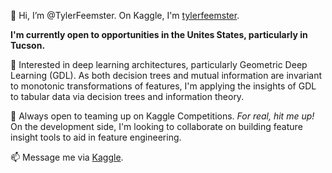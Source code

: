 👋 Hi, I’m @TylerFeemster. On Kaggle, I'm [tylerfeemster](https://www.kaggle.com/tylerfeemster).

**I'm currently open to opportunities in the Unites States, particularly in Tucson.**

👀 Interested in deep learning architectures, particularly Geometric Deep Learning (GDL).
As both decision trees and mutual information are invariant to monotonic transformations of features,
I'm applying the insights of GDL to tabular data via decision trees and information theory.

💞️ Always open to teaming up on Kaggle Competitions. *For real, hit me up!* On the development
side, I'm looking to collaborate on building feature insight tools to aid in feature engineering.

📫 Message me via [Kaggle](https://www.kaggle.com/tylerfeemster).
